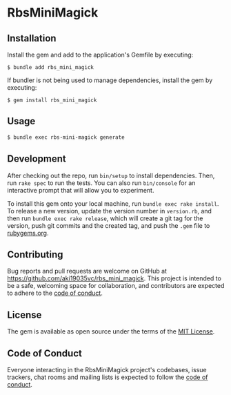 # RbsMiniMagick

## Installation

Install the gem and add to the application's Gemfile by executing:

```
$ bundle add rbs_mini_magick
```

If bundler is not being used to manage dependencies, install the gem by executing:

```
$ gem install rbs_mini_magick
```

## Usage

```sh
$ bundle exec rbs-mini-magick generate
```

## Development

After checking out the repo, run `bin/setup` to install dependencies. Then, run `rake spec` to run the tests. You can also run `bin/console` for an interactive prompt that will allow you to experiment.

To install this gem onto your local machine, run `bundle exec rake install`. To release a new version, update the version number in `version.rb`, and then run `bundle exec rake release`, which will create a git tag for the version, push git commits and the created tag, and push the `.gem` file to [rubygems.org](https://rubygems.org).

## Contributing

Bug reports and pull requests are welcome on GitHub at https://github.com/aki19035vc/rbs_mini_magick.
This project is intended to be a safe, welcoming space for collaboration, and contributors are expected to adhere to the [code of conduct](https://github.com/aki19035vc/rbs_mini_magick/blob/main/CODE_OF_CONDUCT.md).

## License

The gem is available as open source under the terms of the [MIT License](https://opensource.org/licenses/MIT).

## Code of Conduct

Everyone interacting in the RbsMiniMagick project's codebases, issue trackers, chat rooms and mailing lists is expected to follow the [code of conduct](https://github.com/aki19035vc/rbs_mini_magick/blob/main/CODE_OF_CONDUCT.md).

